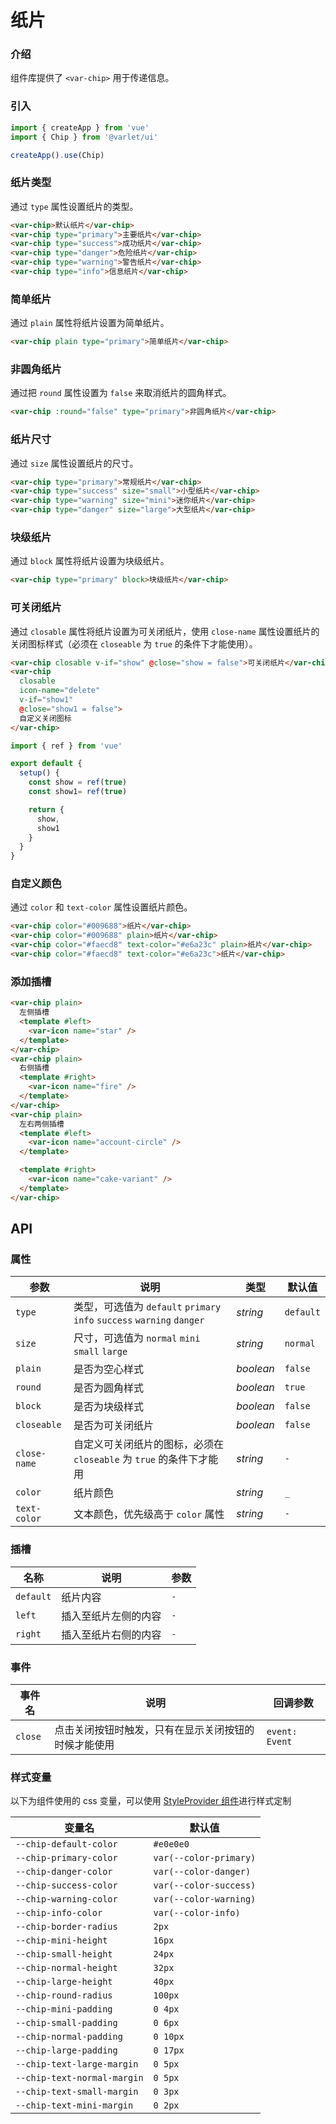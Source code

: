 # 纸片

### 介绍

组件库提供了 `<var-chip>` 用于传递信息。

### 引入

```js
import { createApp } from 'vue'
import { Chip } from '@varlet/ui'

createApp().use(Chip)
```

### 纸片类型

通过 `type` 属性设置纸片的类型。

```html
<var-chip>默认纸片</var-chip>
<var-chip type="primary">主要纸片</var-chip>
<var-chip type="success">成功纸片</var-chip>
<var-chip type="danger">危险纸片</var-chip>
<var-chip type="warning">警告纸片</var-chip>
<var-chip type="info">信息纸片</var-chip>
```

### 简单纸片

通过 `plain` 属性将纸片设置为简单纸片。

```html
<var-chip plain type="primary">简单纸片</var-chip>
```

### 非圆角纸片

通过把 `round` 属性设置为 `false` 来取消纸片的圆角样式。

```html
<var-chip :round="false" type="primary">非圆角纸片</var-chip>
```

### 纸片尺寸

通过 `size` 属性设置纸片的尺寸。

```html
<var-chip type="primary">常规纸片</var-chip>
<var-chip type="success" size="small">小型纸片</var-chip>
<var-chip type="warning" size="mini">迷你纸片</var-chip>
<var-chip type="danger" size="large">大型纸片</var-chip>
```

### 块级纸片

通过 `block` 属性将纸片设置为块级纸片。

```html
<var-chip type="primary" block>块级纸片</var-chip>
```

### 可关闭纸片

通过 `closable` 属性将纸片设置为可关闭纸片，使用 `close-name` 属性设置纸片的关闭图标样式（必须在 `closeable` 为 `true` 的条件下才能使用）。

```html
<var-chip closable v-if="show" @close="show = false">可关闭纸片</var-chip>
<var-chip
  closable
  icon-name="delete"
  v-if="show1"
  @close="show1 = false">
  自定义关闭图标
</var-chip>
```

```js
import { ref } from 'vue'

export default {
  setup() {
    const show = ref(true)
    const show1= ref(true)

    return {
      show,
      show1
    }
  }
}
```

### 自定义颜色

通过 `color` 和 `text-color` 属性设置纸片颜色。

```html
<var-chip color="#009688">纸片</var-chip>
<var-chip color="#009688" plain>纸片</var-chip>
<var-chip color="#faecd8" text-color="#e6a23c" plain>纸片</var-chip>
<var-chip color="#faecd8" text-color="#e6a23c">纸片</var-chip>
```

### 添加插槽

```html
<var-chip plain>
  左侧插槽
  <template #left>
    <var-icon name="star" />
  </template>
</var-chip>
<var-chip plain>
  右侧插槽
  <template #right>
    <var-icon name="fire" />
  </template>
</var-chip>
<var-chip plain>
  左右两侧插槽
  <template #left>
    <var-icon name="account-circle" />
  </template>

  <template #right>
    <var-icon name="cake-variant" />
  </template>
</var-chip>
```

## API

### 属性

| 参数 | 说明 | 类型 | 默认值 |
| ---- | ---- | ---- | ---- |
| `type` | 类型，可选值为 `default` `primary` `info` `success` `warning` `danger` | _string_ | `default` |
| `size` | 尺寸，可选值为 `normal` `mini` `small` `large` | _string_ | `normal` |
| `plain` | 是否为空心样式 | _boolean_ | `false` |
| `round` | 是否为圆角样式 | _boolean_ | `true` |
| `block` | 是否为块级样式 | _boolean_ | `false` |
| `closeable` | 是否为可关闭纸片 | _boolean_ | `false` |
| `close-name` | 自定义可关闭纸片的图标，必须在 `closeable` 为 `true` 的条件下才能用 | _string_ | `-` |
| `color` | 纸片颜色 | _string_ | `_` |
| `text-color` | 文本颜色，优先级高于 `color` 属性 | _string_ | `-` |

### 插槽

| 名称 | 说明 | 参数 |
| ---- | ---- | ----|
| `default` | 纸片内容 | `-` |
| `left` | 插入至纸片左侧的内容 | `-` |
| `right` | 插入至纸片右侧的内容 | `-` |

### 事件

| 事件名 | 说明 | 回调参数 |
| ---- | ---- | ---- |
| `close` | 点击关闭按钮时触发，只有在显示关闭按钮的时候才能使用 | `event: Event`  |

### 样式变量
以下为组件使用的 css 变量，可以使用 [StyleProvider 组件](#/zh-CN/style-provider)进行样式定制

| 变量名 | 默认值 |
| --- | --- |
| `--chip-default-color` | `#e0e0e0` |
| `--chip-primary-color` | `var(--color-primary)`|
| `--chip-danger-color` |  `var(--color-danger)`|
| `--chip-success-color` | `var(--color-success)`|
| `--chip-warning-color` |  `var(--color-warning)`|
| `--chip-info-color` | `var(--color-info)`|
| `--chip-border-radius` | `2px` |
| `--chip-mini-height` | `16px` |
| `--chip-small-height` | `24px` |
| `--chip-normal-height` | `32px` |
| `--chip-large-height` | `40px` |
| `--chip-round-radius` | `100px` |
| `--chip-mini-padding` | `0 4px` |
| `--chip-small-padding` | `0 6px` |
| `--chip-normal-padding` | `0 10px` |
| `--chip-large-padding` | `0 17px` |
| `--chip-text-large-margin` | `0 5px` |
| `--chip-text-normal-margin` | `0 5px` |
| `--chip-text-small-margin` | `0 3px` |
| `--chip-text-mini-margin` | `0 2px` |
